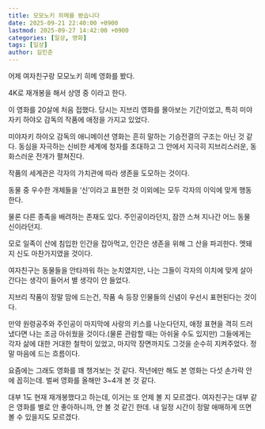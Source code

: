 ```yaml
---
title: 모모노키 히메를 봤습니다
date: 2025-09-21 22:40:00 +0900
lastmod: 2025-09-27 14:42:00 +0900
categories: [일상, 영화]
tags: [일상]
author: 길민준
---
```



어제 여자친구랑 모모노키 히메 영화를 봤다.


4K로 재개봉을 해서 상영 중 이라고 한다.


이 영화를 20살에 처음 접했다. 당시는 지브리 영화를 몰아보는 기간이었고, 특히 미야자키 하야오 감독의 작품에 애정을 가지고 있었다.


미야자키 하야오 감독의 애니메이션 영화는 흔히 말하는 기승전결의 구조는 아닌 것 같다. 동심을 자극하는 신비한 세계에 청자를 초대하고 그 안에서 지극히 지브리스러운, 동화스러운 전개가 펼쳐진다.


작품의 세계관은 각자의 가치관에 따라 생존을 도모하는 것이다.


동물 중 우수한 개체들을 ‘신’이라고 표현한 것 이외에는 모두 각자의 이익에 맞게 행동한다.


물론 다른 종족을 배려하는 존재도 있다. 주인공이라던지, 잠깐 스쳐 지나간 어느 동물 신이라던지.


모로 일족이 산에 침입한 인간을 잡아먹고, 인간은 생존을 위해 그 산을 파괴한다. 멧돼지 신도 마찬가지였을 것이다.


여자친구는 동물들을 안타까워 하는 눈치였지만, 나는 그들이 각자의 이치에 맞게 살아간다는 생각이 들어서 별 생각이 안 들었다.


지브리 작품이 정말 맘에 드는건, 작품 속 등장 인물들의 신념이 우선시 표현된다는 것이다.


만약 원령공주와 주인공이 마지막에 사랑의 키스를 나눈다던지, 애정 표현을 격히 드러냈다면 나는 조금 아쉬웠을 것이다.(물론 관람할 때는 아쉬울 수도 있지만) 그들에게는 각자 삶에 대한 거대한 철학이 있었고, 마지막 장면까지도 그것을 순수히 지켜주었다. 정말 마음에 드는 흐름이다.


요즘에는 그래도 영화를 꽤 챙겨보는 것 같다. 작년에만 해도 본 영화는 다섯 손가락 안에 꼽히는데. 벌써 영화를 올해만 3~4개 본 것 같다.


대부 1도 현재 재개봉했다고 하는데, 이거는 또 언제 볼 지 모르겠다. 여자친구는 대부 같은 영화를 별로 안 좋아하니까, 안 볼 것 같긴 한데. 내 일정 시간이 정말 애매하게 뜨면 볼 수 있을지도 모르겠다.


